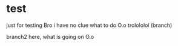 # test
just for testing
Bro i have no clue what to do O.o
trolololol (branch)

branch2 here, what is going on O.o
